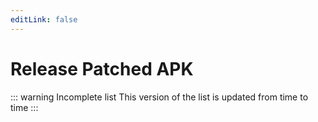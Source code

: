 ```yaml
---
editLink: false
---
```

# Release Patched APK

::: warning Incomplete list
This version of the list is updated from time to time
:::

<script setup>
import { data as shaders } from './data/Release.data.ts'
</script>

<ShaderList :shaders="shaders"/>